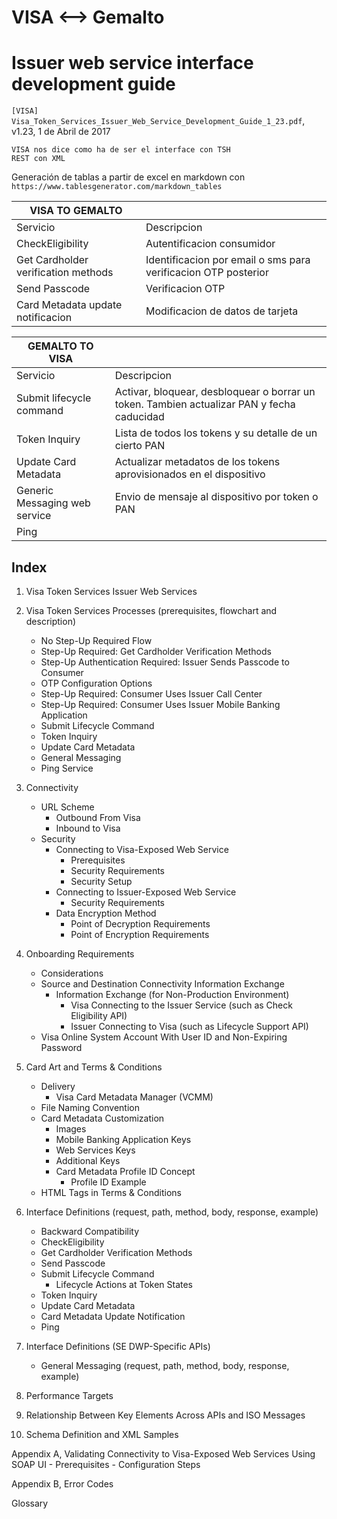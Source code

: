 VISA <--> Gemalto 
=================
Issuer web service interface development guide
==============================================
`[VISA] Visa_Token_Services_Issuer_Web_Service_Development_Guide_1_23.pdf`, v1.23, 1 de Abril de 2017

```
VISA nos dice como ha de ser el interface con TSH
REST con XML 
```

Generación de tablas a partir de excel en markdown con `https://www.tablesgenerator.com/markdown_tables`

| VISA TO GEMALTO                     |                                                                |
|-------------------------------------|----------------------------------------------------------------|
| Servicio                            | Descripcion                                                    |
| CheckEligibility                    | Autentificacion consumidor                                     |
| Get Cardholder verification methods | Identificacion por email o sms para verificacion OTP posterior |
| Send Passcode                       | Verificacion OTP                                               |
| Card Metadata update notificacion   | Modificacion de datos de tarjeta                               |


| GEMALTO TO VISA               |                                                                                              |
|-------------------------------|----------------------------------------------------------------------------------------------|
| Servicio                      | Descripcion                                                                                  |
| Submit lifecycle command      | Activar, bloquear, desbloquear o borrar un token. Tambien actualizar PAN   y fecha caducidad |
| Token Inquiry                 | Lista de todos los tokens y su detalle de un cierto PAN                                      |
| Update Card Metadata          | Actualizar metadatos de los tokens aprovisionados en el dispositivo                          |
| Generic Messaging web service | Envio de mensaje al dispositivo por token o PAN                                              |
| Ping                          |                                                                                              |

Index
-----
1. Visa Token Services Issuer Web Services

2. Visa Token Services Processes (prerequisites, flowchart and description)
	- No Step-Up Required Flow
	- Step-Up Required: Get Cardholder Verification Methods	
	- Step-Up Authentication Required: Issuer Sends Passcode to Consumer
	- OTP Configuration Options	
	- Step-Up Required: Consumer Uses Issuer Call Center
	- Step-Up Required: Consumer Uses Issuer Mobile Banking Application	
	- Submit Lifecycle Command 
	- Token Inquiry 
	- Update Card Metadata
	- General Messaging 
	- Ping Service

3. Connectivity
	- URL Scheme
		- Outbound From Visa
		- Inbound to Visa
	- Security	
		- Connecting to Visa-Exposed Web Service
			- Prerequisites
			- Security Requirements
			- Security Setup
		- Connecting to Issuer-Exposed Web Service
			- Security Requirements 
		- Data Encryption Method
			- Point of Decryption Requirements
			- Point of Encryption Requirements

4. Onboarding Requirements
	- Considerations
	- Source and Destination Connectivity Information Exchange
		- Information Exchange (for Non-Production Environment)
			- Visa Connecting to the Issuer Service (such as Check Eligibility API)
			- Issuer Connecting to Visa (such as Lifecycle Support API) 
	- Visa Online System Account With User ID and Non-Expiring Password


5. Card Art and Terms & Conditions
	- Delivery 
		- Visa Card Metadata Manager (VCMM) 
	- File Naming Convention 
	- Card Metadata Customization
		- Images
		- Mobile Banking Application Keys
		- Web Services Keys
		- Additional Keys
		- Card Metadata Profile ID Concept
			- Profile ID Example
	- HTML Tags in Terms & Conditions

6. Interface Definitions (request, path, method, body, response, example)
	- Backward Compatibility	
	- CheckEligibility
	- Get Cardholder Verification Methods
	- Send Passcode
	- Submit Lifecycle Command 
		- Lifecycle Actions at Token States
	- Token Inquiry
	- Update Card Metadata
	- Card Metadata Update Notification
	- Ping

7. Interface Definitions (SE DWP-Specific APIs)
	- General Messaging  (request, path, method, body, response, example)

8. Performance Targets

9. Relationship Between Key Elements Across APIs and ISO Messages

10. Schema Definition and XML Samples

Appendix A, Validating Connectivity to Visa-Exposed Web Services Using SOAP UI
	- Prerequisites
	- Configuration Steps
	
Appendix B,  Error Codes

Glossary
